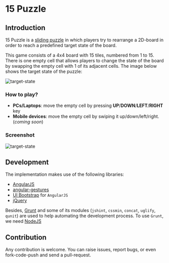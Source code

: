 15 Puzzle
=========

## Introduction
15 Puzzle is a [sliding puzzle](http://en.wikipedia.org/wiki/Sliding_puzzle) in which players try to rearrange a 2D-board in order to reach a predefined target state of the board.

This game consists of a 4x4 board with 15 tiles, numbered from 1 to 15. There is one empty cell that allows players to change the state of the board by swapping the empty cell with 1 of its adjacent cells. The image below shows the target state of the puzzle:

![target-state](https://github.com/xuanluong/15-puzzle/blob/master/images/target-state.png)
### How to play?

+ **PCs/Laptops**: move the empty cell by pressing **UP**/**DOWN**/**LEFT**/**RIGHT** key
+ **Mobile devices**: move the empty cell by swiping it up/down/left/right. (*coming soon*)

### Screenshot

![target-state](https://github.com/xuanluong/15-puzzle/blob/master/images/target-state.png)

## Development

The implementation makes use of the following libraries:
+ [AngularJS](https://angularjs.org/)
+ [angular-gestures](https://github.com/wzr1337/angular-gestures)
+ [UI Bootstrap](http://angular-ui.github.io/bootstrap/) for `AngularJS`
+ [jQuery](http://jquery.com/)

Besides, [Grunt](http://gruntjs.com/) and some of its modules (`jshint`, `cssmin`, `concat`, `uglify`, `qunit`) are used to help automating the development process. To use `Grunt`, we need [NodeJS](http://nodejs.org/)

## Contribution

Any contribution is welcome. You can raise issues, report bugs, or even fork-code-push and send a pull-request. 
